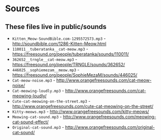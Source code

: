 # Sources

## These files live in public/sounds

- `Kitten_Meow-SoundBible.com-1295572573.mp3` - http://soundbible.com/1286-Kitten-Meow.html
- `110011__tuberatanka__cat-meow.mp3` - https://freesound.org/people/tuberatanka/sounds/110011/
- `362652__trngle__cat-meow.mp3` - https://freesound.org/people/TRNGLE/sounds/362652/
- `446025__sophiemezam__meow.mp3` - https://freesound.org/people/SophieMezaM/sounds/446025/
- `Cat-meow-noise.mp3` - http://www.orangefreesounds.com/cat-meow-noise/
- `Cat-meowing-loudly.mp3` - http://www.orangefreesounds.com/cat-meowing-loudly/
- `Cute-cat-meowing-on-the-street.mp3` - http://www.orangefreesounds.com/cute-cat-meowing-on-the-street/
- `Kitty-meows.mp3` - http://www.orangefreesounds.com/kitty-meows/
- `Meowing-cat-sound.mp3` - http://www.orangefreesounds.com/meowing-cat-sound-effect/
- `Original-cat-sound.mp3` - http://www.orangefreesounds.com/original-cat-sound/
